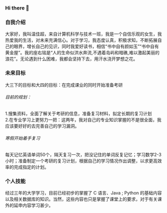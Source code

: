 ### Hi there 👋

### 自我介绍

   大家好，我叫温佳超，来自计算机科学与技术一班，我是一个自信乐观的女生，我热爱我的生活，对未来充满信心。对于学习，我态度认真，积极求知，不断拓展自己的眼界，增长自己的见识，同时我爱好读书，相信“书中自有颜如玉”“书中自有黄金屋”。我的座右铭是“人的生命似洪水奔流,不遇着岛屿和暗礁,难以激起美丽的浪花”。无论遇到什么困难，我都会坚持下去，用汗水浇开梦想之花。

### 未来目标 
大三下的目标和大四的目标：在完成课业的同时开始准备考研

###### 目前的规划：
  1.搜集资料，全面了解关于考研的信息，准备复习材料，拟定长期的复习计划</br>
  2.在专业学习上更努力一把：这两年，我对自己的专业知识掌握的不是很全面，我应该要好好的去完善自己的学习漏洞。

###### 寒假开始着手复习
  每天记忆英语单词50个，隔天复习一次，把没记住的单词反复记忆；学习数学2-3小时；准备制定一个考研的复习计划，根据自己的学习情况作出调整，以求更高效率的完成指定的计划。

### 个人技能

   经过三年的大学学习，目前已经初步的掌握了 C 语言、Java ;  Python 的基础内容以及相关数据库的知识。当然，这些内容也只是掌握了课堂上的要求，对于有关课外的延申内容学习甚少。

